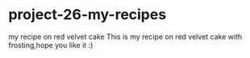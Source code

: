 # project-26-my-recipes
my recipe on red velvet cake
This is my recipe on red velvet cake with frosting,hope you like it :)
